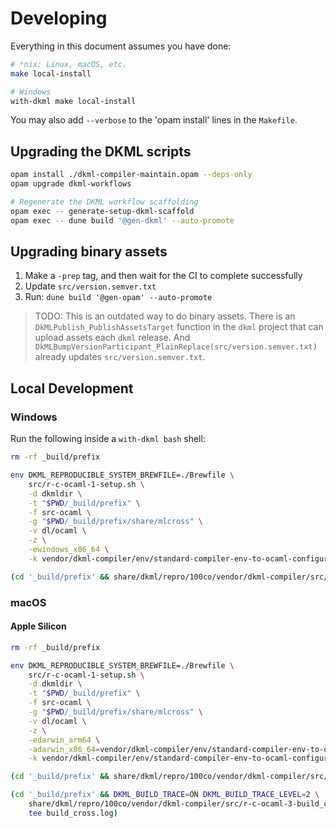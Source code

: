 # Developing

Everything in this document assumes you have done:

```sh
# *nix: Linux, macOS, etc.
make local-install

# Windows
with-dkml make local-install
```

You may also add `--verbose` to the 'opam install' lines in the `Makefile`.

## Upgrading the DKML scripts

```bash
opam install ./dkml-compiler-maintain.opam --deps-only
opam upgrade dkml-workflows

# Regenerate the DKML workflow scaffolding
opam exec -- generate-setup-dkml-scaffold
opam exec -- dune build '@gen-dkml' --auto-promote
```

## Upgrading binary assets

1. Make a `-prep` tag, and then wait for the CI to complete successfully
2. Update `src/version.semver.txt`
3. Run: `dune build '@gen-opam' --auto-promote`

> TODO: This is an outdated way to do binary assets. There is an
> `DkMLPublish_PublishAssetsTarget` function in the `dkml` project
> that can upload assets each `dkml` release.
> And `DkMLBumpVersionParticipant_PlainReplace(src/version.semver.txt)` already
> updates `src/version.semver.txt`.

## Local Development

### Windows

Run the following inside a `with-dkml bash` shell:

```sh
rm -rf _build/prefix

env DKML_REPRODUCIBLE_SYSTEM_BREWFILE=./Brewfile \
    src/r-c-ocaml-1-setup.sh \
    -d dkmldir \
    -t "$PWD/_build/prefix" \
    -f src-ocaml \
    -g "$PWD/_build/prefix/share/mlcross" \
    -v dl/ocaml \
    -z \
    -ewindows_x86_64 \
    -k vendor/dkml-compiler/env/standard-compiler-env-to-ocaml-configure-env.sh

(cd '_build/prefix' && share/dkml/repro/100co/vendor/dkml-compiler/src/r-c-ocaml-2-build_host-noargs.sh)
```

### macOS

#### Apple Silicon

```sh
rm -rf _build/prefix

env DKML_REPRODUCIBLE_SYSTEM_BREWFILE=./Brewfile \
    src/r-c-ocaml-1-setup.sh \
    -d dkmldir \
    -t "$PWD/_build/prefix" \
    -f src-ocaml \
    -g "$PWD/_build/prefix/share/mlcross" \
    -v dl/ocaml \
    -z \
    -edarwin_arm64 \
    -adarwin_x86_64=vendor/dkml-compiler/env/standard-compiler-env-to-ocaml-configure-env.sh \
    -k vendor/dkml-compiler/env/standard-compiler-env-to-ocaml-configure-env.sh

(cd '_build/prefix' && share/dkml/repro/100co/vendor/dkml-compiler/src/r-c-ocaml-2-build_host-noargs.sh)

(cd '_build/prefix' && DKML_BUILD_TRACE=ON DKML_BUILD_TRACE_LEVEL=2 \
    share/dkml/repro/100co/vendor/dkml-compiler/src/r-c-ocaml-3-build_cross-noargs.sh 2>&1 | \
    tee build_cross.log)
```
